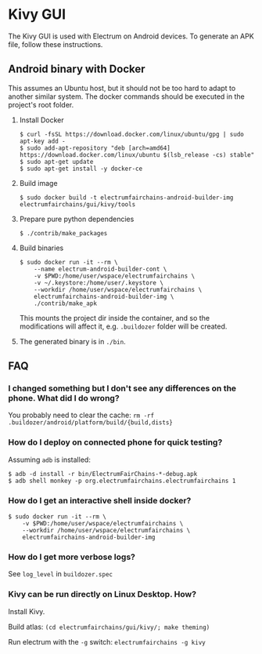 # Kivy GUI

The Kivy GUI is used with Electrum on Android devices.
To generate an APK file, follow these instructions.

## Android binary with Docker

This assumes an Ubuntu host, but it should not be too hard to adapt to another
similar system. The docker commands should be executed in the project's root
folder.

1. Install Docker

    ```
    $ curl -fsSL https://download.docker.com/linux/ubuntu/gpg | sudo apt-key add -
    $ sudo add-apt-repository "deb [arch=amd64] https://download.docker.com/linux/ubuntu $(lsb_release -cs) stable"
    $ sudo apt-get update
    $ sudo apt-get install -y docker-ce
    ```

2. Build image

    ```
    $ sudo docker build -t electrumfairchains-android-builder-img electrumfairchains/gui/kivy/tools
    ```

3. Prepare pure python dependencies

    ```
    $ ./contrib/make_packages
    ```

4. Build binaries

    ```
    $ sudo docker run -it --rm \
        --name electrum-android-builder-cont \
        -v $PWD:/home/user/wspace/electrumfairchains \
        -v ~/.keystore:/home/user/.keystore \
        --workdir /home/user/wspace/electrumfairchains \
        electrumfairchains-android-builder-img \
        ./contrib/make_apk
    ```
    This mounts the project dir inside the container,
    and so the modifications will affect it, e.g. `.buildozer` folder
    will be created.

5. The generated binary is in `./bin`.



## FAQ

### I changed something but I don't see any differences on the phone. What did I do wrong?
You probably need to clear the cache: `rm -rf .buildozer/android/platform/build/{build,dists}`


### How do I deploy on connected phone for quick testing?
Assuming `adb` is installed:
```
$ adb -d install -r bin/ElectrumFairChains-*-debug.apk
$ adb shell monkey -p org.electrumfairchains.electrumfairchains 1
```


### How do I get an interactive shell inside docker?
```
$ sudo docker run -it --rm \
    -v $PWD:/home/user/wspace/electrumfairchains \
    --workdir /home/user/wspace/electrumfairchains \
    electrumfairchains-android-builder-img
```


### How do I get more verbose logs?
See `log_level` in `buildozer.spec`


### Kivy can be run directly on Linux Desktop. How?
Install Kivy.

Build atlas: `(cd electrumfairchains/gui/kivy/; make theming)`

Run electrum with the `-g` switch: `electrumfairchains -g kivy`
